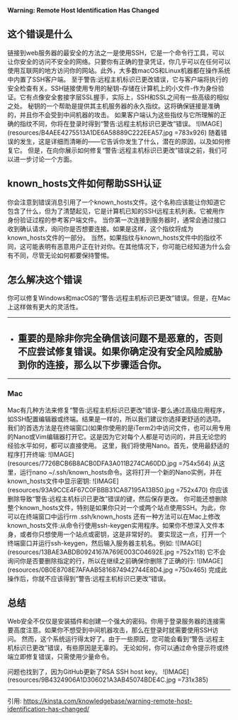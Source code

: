 **Warning: Remote Host Identification Has Changed**

## 这个错误是什么
链接到web服务器的最安全的方法之一是使用SSH，它是一个命令行工具，可以让你安全的访问不安全的网络。只要你有正确的登录凭证，你几乎可以在任何可以使用互联网的地方访问你的网站。此外，大多数macOS和Linux机器都在操作系统中内置了SSH客户端。
至于警告:远程主机标识已更改错误，它与客户端将执行的安全检查有关。SSH链接使用专用的秘钥-存储在计算机上的小文件-作为身份验证。它有点像安全套接字层SSL握手，实际上，SSH和SSL之间有一些高级的相似之处。
秘钥的一个帮助是提供其主机服务器的永久指纹。这将确保链接是准确的，并且你不会受到中间机器的攻击。
如果客户端认为这些指纹与它所理解的正确的指纹不同，你将在登录时得到“警告:远程主机标识已更改”错误。
![IMAGE](resources/B4AEE4275513A1DE6A58889C222EEA57.jpg =783x926)
随着错误的发生，这是详细而清晰的——它告诉你发生了什么，潜在的原因，以及如何修复它。
但是，在向你展示如何修复“警告:远程主机标识已更改”错误之前，我们可以进一步讨论一个方面。

## known_hosts文件如何帮助SSH认证
你会注意到错误消息引用了一个known_hosts文件。这个名称应该能让你知道它包含了什么，但为了清楚起见，它是计算机已知的SSH远程主机列表。它被用作身份验证过程的参考客户端文件。
当你第一次连接到服务器时，通常会通过接口收到确认请求，询问你是否想要连接。如果是这样，这个指纹将成为known_hosts文件的一部分。
当然，如果指纹与known_hosts文件中的指纹不同，这可能表明有恶意用户正在针对你。在其他情况下，你可能已经知道为什么会有不同，尽管无论如何都要保持警惕。

## 怎么解决这个错误
你可以修复Windows和macOS的“警告:远程主机标识已更改”错误。但是，在Mac上这样做有更大的灵活性。

---

* ## 重要的是除非你完全确信该问题不是恶意的，否则不应尝试修复错误。如果你确定没有安全风险威胁到你的连接，那么以下步骤适合你。

---

### Mac
Mac有几种方法来修复“警告:远程主机标识已更改”错误-要么通过高级应用程序，如SSH配置编辑器或终端。结果是一样的，所以我们建议你选择更舒适的选项。
我们的首选方法是在终端窗口(如果你使用的是iTerm2)中访问文件，也可以用专用的Nano或Vim编辑器打开它。这是因为它对每个人都是可访问的，并且无论您的经验水平如何，都可以直接使用。
这里，我们将使用Nano。首先，使用最舒适的程序打开终端:
![IMAGE](resources/7726BCB6B8ACB0DFA3A011B274CA60DD.jpg =754x564)
从这里，运行nano ~/.ssh/known_hosts命令。这将打开一个新的Nano实例，并在known_hosts文件中显示密钥:
![IMAGE](resources/93A9CCE4F67C0FBBB31CA87195A13B50.jpg =752x470)
你应该删除导致“警告:远程主机标识已更改”错误的键，然后保存更改。
你可能还想删除整个known_hosts文件，特别是如果你只对一个或两个站点使用SSH。为此，你可以在终端窗口中运行rm .ssh/known_hosts
还有一种方法可以在Mac上修改known_hosts文件:从命令行使用ssh-keygen实用程序。如果你不想深入文件本身，或者你只想使用一个站点或密钥，这是非常好的。
要实现这一点，打开一个终端窗口并运行ssh-keygen，然后输入服务器主机名。例如:
 ![IMAGE](resources/13BAE3ABDB0924167A769E003C04692E.jpg =752x118)
它不会询问你是否要删除指定的行，所以在继续之前确保你删除了正确的行:
![IMAGE](resources/0B0E8708E7AFAAB5816874942744E8D4.jpg =750x465)
完成此操作后，你就不应该得到“警告:远程主机标识已更改”错误。

## 总结
Web安全不仅仅是安装插件和创建一个强大的密码。你用于登录服务器的连接需要高度注意。如果你不想受到中间机器攻击，那么在登录时就需要使用SSH访问。
然而，这个系统运行得太好了。由于一些原因，您可能会看到“警告:远程主机标识已更改”错误，有些原因是无辜的。
无论如何，你可以通过命令提示符或终端立即修复错误，只需使用少量命令。

问题也找到了，因为GitHub更新了RSA SSH host key。
![IMAGE](resources/9B4324906A1D306021A3AB45074BDE4C.jpg =731x385)
 
---

引用:
https://kinsta.com/knowledgebase/warning-remote-host-identification-has-changed/